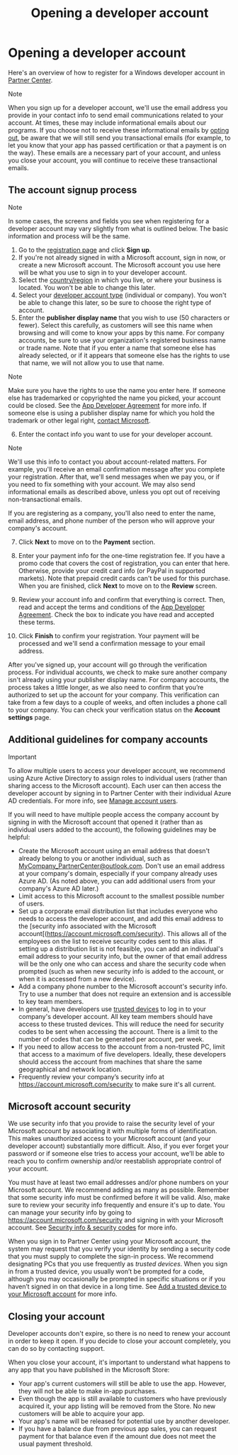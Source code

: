 ﻿---
ms.assetid: 284EBA1F-BFB4-4CDA-9F05-4927CDACDAA7
title: Opening a developer account
description: Here's an overview of how to register for a Winodws developer account for the Microsoft Store and other Microsoft programs in Partner Center.
ms.date: 10/31/2018
ms.topic: article
keywords: windows 10, uwp
ms.localizationpriority: medium
---
# Opening a developer account

Here's an overview of how to register for a Windows developer account in [Partner Center](https://partner.microsoft.com/dashboard).

> [!NOTE]
> When you sign up for a developer account, we'll use the email address you provide in your contact info to send email communications related to your account. At times, these may include informational emails about our programs. If you choose not to receive these informational emails by [opting out](http://go.microsoft.com/fwlink/p/?LinkId=533280), be aware that we will still send you transactional emails (for example, to let you know that your app has passed certification or that a payment is on the way). These emails are a necessary part of your account, and unless you close your account, you will continue to receive these transactional emails.

## The account signup process

> [!NOTE]
> In some cases, the screens and fields you see when registering for a developer account may vary slightly from what is outlined below. The basic information and process will be the same.

1.  Go to the [registration page](http://go.microsoft.com/fwlink/p/?LinkId=615100) and click **Sign up**.
2.  If you're not already signed in with a Microsoft account, sign in now, or create a new Microsoft account. The Microsoft account you use here will be what you use to sign in to your developer account.
3.  Select the [country/region](account-types-locations-and-fees.md#developer-account-and-app-submission-markets) in which you live, or where your business is located. You won't be able to change this later.
4.  Select your [developer account type](account-types-locations-and-fees.md) (individual or company). You won't be able to change this later, so be sure to choose the right type of account.
5.  Enter the **publisher display name** that you wish to use (50 characters or fewer). Select this carefully, as customers will see this name when browsing and will come to know your apps by this name. For company accounts, be sure to use your organization's registered business name or trade name. Note that if you enter a name that someone else has already selected, or if it appears that someone else has the rights to use that name, we will not allow you to use that name. 

   > [!NOTE]
   > Make sure you have the rights to use the name you enter here. If someone else has trademarked or copyrighted the name you picked, your account could be closed. See the [App Developer Agreement](https://docs.microsoft.com/legal/windows/agreements/app-developer-agreement) for more info. If someone else is using a publisher display name for which you hold the trademark or other legal right, [contact Microsoft](http://go.microsoft.com/fwlink/p/?LinkId=233777).    

6.  Enter the contact info you want to use for your developer account.

   > [!NOTE]
   > We'll use this info to contact you about account-related matters. For example, you'll receive an email confirmation message after you complete your registration. After that, we'll send messages when we pay you, or if you need to fix something with your account. We may also send informational emails as described above, unless you opt out of receiving non-transactional emails.

   If you are registering as a company, you'll also need to enter the name, email address, and phone number of the person who will approve your company's account.

7.  Click **Next** to move on to the **Payment** section.

8.  Enter your payment info for the one-time registration fee. If you have a promo code that covers the cost of registration, you can enter that here. Otherwise, provide your credit card info (or PayPal in supported markets). Note that prepaid credit cards can't be used for this purchase. When you are finished, click **Next** to move on to the **Review** screen.

9.  Review your account info and confirm that everything is correct. Then, read and accept the terms and conditions of the [App Developer Agreement](https://docs.microsoft.com/legal/windows/agreements/app-developer-agreement). Check the box to indicate you have read and accepted these terms.

10.  Click **Finish** to confirm your registration. Your payment will be processed and we'll send a confirmation message to your email address.

After you've signed up, your account will go through the verification process. For individual accounts, we check to make sure another company isn't already using your publisher display name. For company accounts, the process takes a little longer, as we also need to confirm that you’re authorized to set up the account for your company. This verification can take from a few days to a couple of weeks, and often includes a phone call to your company. You can check your verification status on the **Account settings** page.


## Additional guidelines for company accounts

> [!IMPORTANT]
> To allow multiple users to access your developer account, we recommend using Azure Active Directory to assign roles to individual users (rather than sharing access to the Microsoft account). Each user can then access the developer account by signing in to Partner Center with their individual Azure AD credentials. For more info, see [Manage account users](manage-account-users.md).

If you will need to have multiple people access the company account by signing in with the Microsoft account that opened it (rather than as individual users added to the account), the following guidelines may be helpful:

-   Create the Microsoft account using an email address that doesn't already belong to you or another individual, such as MyCompany_PartnerCenter@outlook.com. Don't use an email address at your company's domain, especially if your company already uses Azure AD. (As noted above, you can add additional users from your company's Azure AD later.)
-   Limit access to this Microsoft account to the smallest possible number of users.
-   Set up a corporate email distribution list that includes everyone who needs to access the developer account, and add this email address to the [security info associated with the Microsoft account[(https://account.microsoft.com/security). This allows all of the employees on the list to receive security codes sent to this alias. If setting up a distribution list is not feasible, you can add an individual's email address to your security info, but the owner of that email address will be the only one who can access and share the security code when prompted (such as when new security info is added to the account, or when it is accessed from a new device).
-   Add a company phone number to the Microsoft account's security info. Try to use a number that does not require an extension and is accessible to key team members.
-   In general, have developers use [trusted devices](https://support.microsoft.com/help/12369/microsoft-account-add-a-trusted-device) to log in to your company's developer account. All key team members should have access to these trusted devices. This will reduce the need for security codes to be sent when accessing the account. There is a limit to the number of codes that can be generated per account, per week.
-   If you need to allow access to the account from a non-trusted PC, limit that access to a maximum of five developers. Ideally, these developers should access the account from machines that share the same geographical and network location.
-   Frequently review your company’s security info at https://account.microsoft.com/security to make sure it's all current.


## Microsoft account security

We use security info that you provide to raise the security level of your Microsoft account by associating it with multiple forms of identification. This makes unauthorized access to your Microsoft account (and your developer account) substantially more difficult. Also, if you ever forget your password or if someone else tries to access your account, we’ll be able to reach you to confirm ownership and/or reestablish appropriate control of your account.

You must have at least two email addresses and/or phone numbers on your Microsoft account. We recommend adding as many as possible. Remember that some security info must be confirmed before it will be valid. Also, make sure to review your security info frequently and ensure it's up to date. You can manage your security info by going to https://account.microsoft.com/security and signing in with your Microsoft account. See [Security info & security codes](https://support.microsoft.com/help/12428/microsoft-account-security-info-and-security-codes) for more info.

When you sign in to Partner Center using your Microsoft account, the system may request that you verify your identity by sending a security code that you must supply to complete the sign-in process. We recommend designating PCs that you use frequently as *trusted devices*. When you sign in from a trusted device, you usually won’t be prompted for a code, although you may occasionally be prompted in specific situations or if you haven’t signed in on that device in a long time. See [Add a trusted device to your Microsoft account](https://support.microsoft.com/help/12369/microsoft-account-add-a-trusted-device) for more info.


## Closing your account

Developer accounts don't expire, so there is no need to renew your account in order to keep it open. If you decide to close your account completely, you can do so by contacting support.

When you close your account, it's important to understand what happens to any app that you have published in the Microsoft Store:

-   Your app's current customers will still be able to use the app. However, they will not be able to make in-app purchases.
-   Even though the app is still available to customers who have previously acquired it, your app listing will be removed from the Store. No new customers will be able to acquire your app.
-   Your app's name will be released for potential use by another developer.
-   If you have a balance due from previous app sales, you can request payment for that balance even if the amount due does not meet the usual payment threshold.
